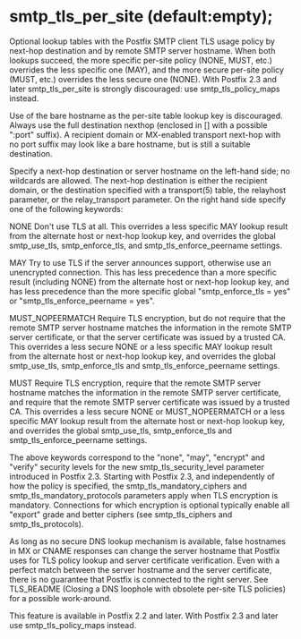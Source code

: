 # smtp_tls_per_site (default:empty); 

 Optional lookup tables with the Postfix SMTP client TLS usage
policy by next-hop destination and by remote SMTP server hostname.
When both lookups succeed, the more specific per-site policy (NONE,
MUST, etc.) overrides the less specific one (MAY), and the more secure
per-site policy (MUST, etc.) overrides the less secure one (NONE).
With Postfix 2.3 and later smtp_tls_per_site is strongly discouraged:
use smtp_tls_policy_maps instead. 

 Use of the bare hostname as the per-site table lookup key is
discouraged. Always use the full destination nexthop (enclosed in
[] with a possible ":port" suffix). A recipient domain or MX-enabled
transport next-hop with no port suffix may look like a bare hostname,
but is still a suitable destination. 

 Specify a next-hop destination or server hostname on the left-hand
side; no wildcards are allowed. The next-hop destination is either
the recipient domain, or the destination specified with a transport(5)
table, the relayhost parameter, or the relay_transport parameter.
On the right hand side specify one of the following keywords:  



 NONE   Don't use TLS at all. This overrides a less
specific MAY lookup result from the alternate host or next-hop
lookup key, and overrides the global smtp_use_tls, smtp_enforce_tls,
and smtp_tls_enforce_peername settings. 

 MAY   Try to use TLS if the server announces support,
otherwise use an unencrypted connection. This has less precedence
than a more specific result (including NONE) from the alternate
host or next-hop lookup key, and has less precedence than the more
specific global "smtp_enforce_tls = yes" or "smtp_tls_enforce_peername
= yes".  

 MUST_NOPEERMATCH   Require TLS encryption, but do not
require that the remote SMTP server hostname matches the information
in the remote SMTP server certificate, or that the server certificate
was issued by a trusted CA. This overrides a less secure NONE
or a less specific MAY lookup result from the alternate host
or next-hop lookup key, and overrides the global smtp_use_tls,
smtp_enforce_tls and smtp_tls_enforce_peername settings.  

 MUST   Require TLS encryption, require that the remote
SMTP server hostname matches the information in the remote SMTP
server certificate, and require that the remote SMTP server certificate
was issued by a trusted CA. This overrides a less secure NONE
or MUST_NOPEERMATCH or a less specific MAY lookup
result from the alternate host or next-hop lookup key, and overrides
the global smtp_use_tls, smtp_enforce_tls and smtp_tls_enforce_peername
settings.  



 The above keywords correspond to the "none", "may", "encrypt" and
"verify" security levels for the new smtp_tls_security_level parameter
introduced in Postfix 2.3. Starting with Postfix 2.3, and independently
of how the policy is specified, the smtp_tls_mandatory_ciphers and
smtp_tls_mandatory_protocols parameters apply when TLS encryption
is mandatory. Connections for which encryption is optional typically
enable all "export" grade and better ciphers (see smtp_tls_ciphers
and smtp_tls_protocols). 

 As long as no secure DNS lookup mechanism is available, false
hostnames in MX or CNAME responses can change the server hostname
that Postfix uses for TLS policy lookup and server certificate
verification. Even with a perfect match between the server hostname and
the server certificate, there is no guarantee that Postfix is connected
to the right server.  See TLS_README (Closing a DNS loophole with obsolete
per-site TLS policies) for a possible work-around. 

 This feature is available in Postfix 2.2 and later. With
Postfix 2.3 and later use smtp_tls_policy_maps instead. 


